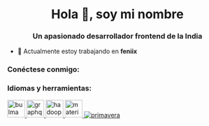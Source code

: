 <h1 align="center">Hola 👋, soy mi nombre</h1>
<h3 align="center">Un apasionado desarrollador frontend de la India</h3>

- 🔭 Actualmente estoy trabajando en **feniix**

<h3 align="left">Conéctese conmigo:</h3>
<p align="left">
</p>

<h3 align="left">Idiomas y herramientas:</h3>
<p align="left"> <a href="https://bulma.io/" target="_blank" rel="noreferrer"> <img src="https://raw.githubusercontent.com/gilbarbara/ logos/804dc257b59e144eaca5bc6ffd16949752c6f789/logos/bulma.svg" alt="bulma" width="40" height="40"/> </a> <a href="https://graphql.org" target="_blank" rel ="noreferrer"> <img src="https://www.vectorlogo.zone/logos/graphql/graphql-icon.svg" alt="graphql" width="40" height="40"/> </a > <a href="https://hadoop.apache.org/" target="_blank" rel="noreferrer"> <img src="https://www.vectorlogo.zone/logos/apache_hadoop/apache_hadoop-icon.svg" alt="hadoop" width="40" height="40"/> </a> <a href="https://materializecss.com/" target=" _blank" rel="noreferrer"> <img src="https://raw.githubusercontent.com/prplx/svg-logos/5585531d45d294869c4eaab4d7cf2e9c167710a9/svg/materialize.svg" alt="materialize" width="40" height=" 40"/> </a> <a href="https://spring.io/" target="_blank" rel="noreferrer"> <img src="https://www.vectorlogo.zone/logos/ springio/springio-icon.svg" alt="primavera" ancho="40" altura="40"/> </a> </p>